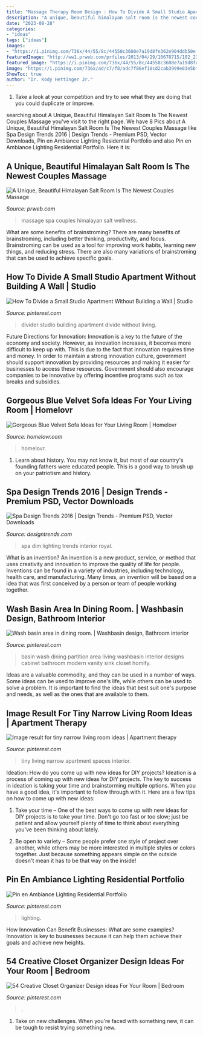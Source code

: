 ```yaml
---
title: "Massage Therapy Room Design : How To Divide A Small Studio Apartment Without Building A Wall"
description: "A unique, beautiful himalayan salt room is the newest couples massage"
date: "2023-08-28"
categories:
- "ideas"
tags: ["ideas"]
images:
- "https://i.pinimg.com/736x/44/55/8c/44558c3608e7a19d8fe362e904ddb50e.jpg"
featuredImage: "http://ww1.prweb.com/prfiles/2013/04/29/10678715/102_2316.JPG"
featured_image: "https://i.pinimg.com/736x/44/55/8c/44558c3608e7a19d8fe362e904ddb50e.jpg"
image: "https://i.pinimg.com/736x/ad/c7/f8/adc7f86ef18cd2cab3999e83e5bf15a7.jpg"
ShowToc: true
author: "Dr. Kody Hettinger Jr."
---
```



1. Take a look at your competition and try to see what they are doing that you could duplicate or improve.

	

		
searching about A Unique, Beautiful Himalayan Salt Room Is The Newest Couples Massage you've visit to the right page. We have 8 Pics about A Unique, Beautiful Himalayan Salt Room Is The Newest Couples Massage like Spa Design Trends 2016 | Design Trends - Premium PSD, Vector Downloads, Pin en Ambiance Lighting Residential Portfolio and also Pin en Ambiance Lighting Residential Portfolio. Here it is:
		
    
## A Unique, Beautiful Himalayan Salt Room Is The Newest Couples Massage

<img loading=lazy src="http://ww1.prweb.com/prfiles/2013/04/29/10678715/102_2316.JPG" onerror="this.onerror=null;this.src='https://tse4.mm.bing.net/th?id=OIP.ekX4a7SotOvDuvGuYsrdIAHaJ4&amp;pid=15.1';" alt="A Unique, Beautiful Himalayan Salt Room Is The Newest Couples Massage">

_Source: prweb.com_

>massage spa couples himalayan salt wellness. 

	

What are some benefits of brainstroming?
There are many benefits of brainstroming, including better thinking, productivity, and focus. Brainstroming can be used as a tool for improving work habits, learning new things, and reducing stress. There are also many variations of brainstroming that can be used to achieve specific goals.

    
## How To Divide A Small Studio Apartment Without Building A Wall | Studio

<img loading=lazy src="https://i.pinimg.com/736x/34/6e/4e/346e4e641ed06cf45e1df9f8d75746b1.jpg" onerror="this.onerror=null;this.src='https://tse2.mm.bing.net/th?id=OIP.VGdd_UbJS5fyQGG64J75_wHaLG&amp;pid=15.1';" alt="How To Divide a Small Studio Apartment Without Building a Wall | Studio">

_Source: pinterest.com_

>divider studio building apartment divide without living. 

	

Future Directions for Innovation:
Innovation is a key to the future of the economy and society. However, as innovation increases, it becomes more difficult to keep up with. This is due to the fact that innovation requires time and money. In order to maintain a strong innovation culture, government should support innovation by providing resources and making it easier for businesses to access these resources. Government should also encourage companies to be innovative by offering incentive programs such as tax breaks and subsidies.

    
## Gorgeous Blue Velvet Sofa Ideas For Your Living Room | Homelovr

<img loading=lazy src="https://www.homelovr.com/wp-content/uploads/2018/04/Farmhouse-Style-Living-Room-With-Blue-Velvet-Sofa-And-Area-Rug.jpg" onerror="this.onerror=null;this.src='https://tse1.mm.bing.net/th?id=OIP.Hm9nSGqyz-xT7MueL_VxRQHaLH&amp;pid=15.1';" alt="Gorgeous Blue Velvet Sofa Ideas for Your Living Room | Homelovr">

_Source: homelovr.com_

>homelovr. 

	

1) Learn about history. You may not know it, but most of our country's founding fathers were educated people. This is a good way to brush up on your patriotism and history. 

    
## Spa Design Trends 2016 | Design Trends - Premium PSD, Vector Downloads

<img loading=lazy src="https://images.designtrends.com/wp-content/uploads/2016/02/19051845/Dim-Lighting-Spa1.jpg" onerror="this.onerror=null;this.src='https://tse3.mm.bing.net/th?id=OIP.KTK7LGqtDStz2zs9HdQ5cAHaLH&amp;pid=15.1';" alt="Spa Design Trends 2016 | Design Trends - Premium PSD, Vector Downloads">

_Source: designtrends.com_

>spa dim lighting trends interior royal. 

	

What is an invention?
An invention is a new product, service, or method that uses creativity and innovation to improve the quality of life for people. Inventions can be found in a variety of industries, including technology, health care, and manufacturing. Many times, an invention will be based on a idea that was first conceived by a person or team of people working together.

    
## Wash Basin Area In Dining Room. | Washbasin Design, Bathroom Interior

<img loading=lazy src="https://i.pinimg.com/originals/0d/ec/28/0dec28bdd42841706e814dfbf9c87e8a.jpg" onerror="this.onerror=null;this.src='https://tse3.mm.bing.net/th?id=OIP.WiXSJeawVgCyXum5Y-vUggAAAA&amp;pid=15.1';" alt="Wash basin area in dining room. | Washbasin design, Bathroom interior">

_Source: pinterest.com_

>basin wash dining partition area living washbasin interior designs cabinet bathroom modern vanity sink closet homify. 

	

Ideas are a valuable commodity, and they can be used in a number of ways. Some ideas can be used to improve one's life, while others can be used to solve a problem. It is important to find the ideas that best suit one's purpose and needs, as well as the ones that are available to them.

    
## Image Result For Tiny Narrow Living Room Ideas | Apartment Therapy

<img loading=lazy src="https://i.pinimg.com/736x/83/b7/2e/83b72e56b5cab0bacd3136602c51c9b6.jpg" onerror="this.onerror=null;this.src='https://tse3.mm.bing.net/th?id=OIP.j0izo-Vt_-C_qkUgb30koQHaLJ&amp;pid=15.1';" alt="Image result for tiny narrow living room ideas | Apartment therapy">

_Source: pinterest.com_

>tiny living narrow apartment spaces interior. 

	

Ideation: How do you come up with new ideas for DIY projects?
Ideation is a process of coming up with new ideas for DIY projects. The key to success in ideation is taking your time and brainstorming multiple options. When you have a good idea, it's important to follow through with it. Here are a few tips on how to come up with new ideas:
1. Take your time – One of the best ways to come up with new ideas for DIY projects is to take your time. Don't go too fast or too slow; just be patient and allow yourself plenty of time to think about everything you've been thinking about lately.

2. Be open to variety – Some people prefer one style of project over another, while others may be more interested in multiple styles or colors together. Just because something appears simple on the outside doesn't mean it has to be that way on the inside!


    
## Pin En Ambiance Lighting Residential Portfolio

<img loading=lazy src="https://i.pinimg.com/736x/ad/c7/f8/adc7f86ef18cd2cab3999e83e5bf15a7.jpg" onerror="this.onerror=null;this.src='https://tse1.mm.bing.net/th?id=OIP.n4xfouyWgJA99ljLlBmX_AHaJ3&amp;pid=15.1';" alt="Pin en Ambiance Lighting Residential Portfolio">

_Source: pinterest.com_

>lighting. 

	

How Innovation Can Benefit Businesses: What are some examples?
Innovation is key to businesses because it can help them achieve their goals and achieve new heights.

    
## 54 Creative Closet Organizer Design Ideas For Your Room | Bedroom

<img loading=lazy src="https://i.pinimg.com/736x/44/55/8c/44558c3608e7a19d8fe362e904ddb50e.jpg" onerror="this.onerror=null;this.src='https://tse1.mm.bing.net/th?id=OIP.Vg5i8eHUkqqvlHHMA4RrfwHaLF&amp;pid=15.1';" alt="54 Creative Closet Organizer Design ideas For Your Room | Bedroom">

_Source: pinterest.com_

>. 

	

1) Take on new challenges. When you're faced with something new, it can be tough to resist trying something new.

